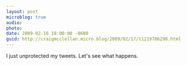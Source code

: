 ```yaml
---
layout: post
microblog: true
audio: 
photo: 
date: 2009-02-16 18:00:00 -0600
guid: http://craigmcclellan.micro.blog/2009/02/17/t1219786290.html
---
```

I just unprotected my tweets. Let's see what happens.
